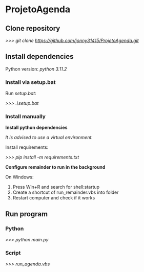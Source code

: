 # ProjetoAgenda

## Clone repository

_>>> git clone https://github.com/jonny31415/ProjetoAgenda.git_

## Install dependencies

Python version: _python 3.11.2_

### Install via setup.bat

Run _setup.bat_:

_>>> .\setup.bat_

### Install manually

__Install python dependencies__

_It is advised to use a virtual environment._

Install requirements:

_>>> pip install -m requirements.txt_

__Configure remainder to run in the background__

On Windows:

1. Press Win+R and search for shell:startup
2. Create a shortcut of run_remainder.vbs into folder
3. Restart computer and check if it works

## Run program

### Python

_>>> python main.py_

### Script

_>>> run_agenda.vbs_
